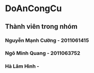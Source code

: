 # DoAnCongCu
## Thành viên trong nhóm
### Nguyễn Mạnh Cường - 2011061415
### Ngô Minh Quang - 2011063752
### Hà Lâm Hình - 
